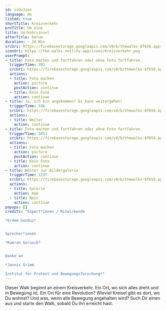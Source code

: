 ```yaml
---
id: siQu3iex
language: de
listed: true
shortTitle: Kreisverkehr
preTitle: Um eine
title: Verkehrsinsel
afterTitle: herum
duration: ~ 20 Min
srcUri: https://firebasestorage.googleapis.com/v0/b/thewalks-8f658.appspot.com/o/static%2Fmedias%2Fde_siQu3iex.mp3?alt=media&token=f1069f05-3d13-4d87-a4e6-7866eb6dabbb
iconUri: https://the-walks.netlify.app/icons/Kreisverkehr.png
userPrompt:
- title: Foto machen und fortfahren oder ohne Foto fortfahren.
  triggerTime: 381
  srcUri: https://firebasestorage.googleapis.com/v0/b/thewalks-8f658.appspot.com/o/static%2Fmedias%2Fde_siQu3iex_loop_1.mp3?alt=media&token=108baec2-420c-4710-bec0-4598ffd48b0d
  actions:
  - title: Foto machen
    action: picture
    postAction: continue
  - title: Kein Foto
    action: continue
- title: Ja, ich bin angekommen! Es kann weitergehen!
  triggerTime: 546
  srcUri: https://firebasestorage.googleapis.com/v0/b/thewalks-8f658.appspot.com/o/static%2Fmedias%2Fde_siQu3iex_loop_2.mp3?alt=media&token=b978b083-8eaa-49e9-8334-c8f614055dc8
  actions:
  - title: Weiter
    action: continue
- title: Foto machen und fortfahren oder ohne Foto fortfahren.
  triggerTime: 1051
  srcUri: https://firebasestorage.googleapis.com/v0/b/thewalks-8f658.appspot.com/o/static%2Fmedias%2Fde_siQu3iex_loop_3.mp3?alt=media&token=a22170b8-94e3-45d5-af9a-0a4e9da283d8
  actions:
  - title: Foto machen
    action: picture
    postAction: continue
  - title: Kein Foto
    action: continue
- title: Weiter zur Bildergalerie
  triggerTime: 1197
  srcUri: https://firebasestorage.googleapis.com/v0/b/thewalks-8f658.appspot.com/o/static%2Fmedias%2Fmulti_Zeubeel8_loop.mp3?alt=media&token=88349085-3303-48b9-bdc6-fd7b09519a26
  actions:
  - title: Galerie
    action: map
  - title: Nein
    action: continue
popups: []
credits: "Expert*innen / Mitwirkende

*Erdem Gunduz*


Sprecher*innen

*Kamran Sorusch*


Danke an

*Jannis Grimm

Institut für Protest und Bewegungsforschung*"
---
```

Dieser Walk beginnt an einem Kreisverkehr. Ein Ort, wo sich alles dreht und in Bewegung ist. Ein Ort für eine Revolution? Wieviel Kreisel gibt es dort, wo Du wohnst? Und was, wenn alle Bewegung angehalten wird? Such Dir einen aus und starte den Walk, sobald Du ihn erreicht hast.
